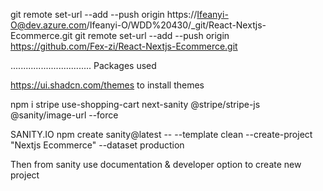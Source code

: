 git remote set-url --add --push origin https://Ifeanyi-O@dev.azure.com/Ifeanyi-O/WDD%20430/_git/React-Nextjs-Ecommerce.git
git remote set-url --add --push origin https://github.com/Fex-zi/React-Nextjs-Ecommerce.git

................................
Packages used

https://ui.shadcn.com/themes to install themes

npm i stripe use-shopping-cart next-sanity @stripe/stripe-js @sanity/image-url --force

SANITY.IO
npm create sanity@latest -- --template clean --create-project "Nextjs Ecommerce" --dataset production

Then from sanity use documentation & developer option to create new project